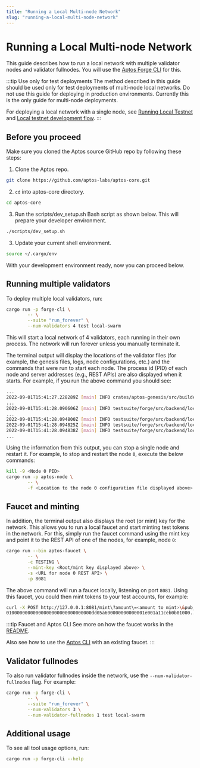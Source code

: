 ```yaml
---
title: "Running a Local Multi-node Network"
slug: "running-a-local-multi-node-network"
---
```


# Running a Local Multi-node Network

This guide describes how to run a local network with multiple validator nodes and validator fullnodes. You will use the [Aptos Forge CLI](https://github.com/aptos-labs/aptos-core/tree/main/testsuite/forge-cli/src) for this.

:::tip Use only for test deployments
The method described in this guide should be used only for test deployments of multi-node local networks. Do not use this guide for deploying in production environments. Currently this is the only guide for multi-node deployments. 

For deploying a local network with a single node, see [Running Local Testnet](/nodes/local-testnet/index.md) and [Local testnet development flow](/guides/local-testnet-dev-flow.md).
:::

## Before you proceed

Make sure you cloned the Aptos source GitHub repo by following these steps:

1. Clone the Aptos repo.

```bash
git clone https://github.com/aptos-labs/aptos-core.git
```

2. `cd` into aptos-core directory.

```bash
cd aptos-core
```

3. Run the scripts/dev_setup.sh Bash script as shown below. This will prepare your developer environment.

```bash
./scripts/dev_setup.sh
```

3. Update your current shell environment.

```bash
source ~/.cargo/env
```

With your development environment ready, now you can proceed below.

## Running multiple validators

To deploy multiple local validators, run:

```bash
cargo run -p forge-cli \
        -- \
        --suite "run_forever" \
        --num-validators 4 test local-swarm
```

This will start a local network of 4 validators, each running in their own process. The network will run forever unless you manually terminate it. 

The terminal output will display the locations of the validator files (for example, the genesis files, logs, node configurations, etc.) and the commands that were run to start each node. The process id (PID) of each node and server addresses (e.g., REST APIs) are also displayed when it starts. For example, if you run the above command you should see:

```bash
...
2022-09-01T15:41:27.228289Z [main] INFO crates/aptos-genesis/src/builder.rs:462 Building genesis with 4 validators. Directory of output: "/private/var/folders/dx/c0l2rrkn0656gfx6v5_dy_p80000gn/T/.tmpq9uPMJ"
...
2022-09-01T15:41:28.090606Z [main] INFO testsuite/forge/src/backend/local/swarm.rs:207 The root (or mint) key for the swarm is: 0xf9f...
...
2022-09-01T15:41:28.094800Z [main] INFO testsuite/forge/src/backend/local/node.rs:129 Started node 0 (PID: 78939) with command: ".../aptos-core/target/debug/aptos-node" "-f" "/private/var/folders/dx/c0l2rrkn0656gfx6v5_dy_p80000gn/T/.tmpq9uPMJ/0/node.yaml"
2022-09-01T15:41:28.094825Z [main] INFO testsuite/forge/src/backend/local/node.rs:137 Node 0: REST API is listening at: http://127.0.0.1:64566
2022-09-01T15:41:28.094838Z [main] INFO testsuite/forge/src/backend/local/node.rs:142 Node 0: Inspection service is listening at http://127.0.0.1:64568
...
```

Using the information from this output, you can stop a single node and restart
it. For example, to stop and restart the node `0`, execute the below commands:

```bash
kill -9 <Node 0 PID>
cargo run -p aptos-node \
        -- \
        -f <Location to the node 0 configuration file displayed above>
```

## Faucet and minting

In addition, the terminal output also displays the root (or mint) key for the network. This allows you to run a local faucet and start minting test tokens in the network. For this, simply run the faucet command using the mint key and point it to the REST API of one of the nodes, for example, node `0`:

```bash
cargo run --bin aptos-faucet \
        -- \
        -c TESTING \
        --mint-key <Root/mint key displayed above> \
        -s <URL for node 0 REST API> \
        -p 8081   
```

The above command will run a faucet locally, listening on port `8081`. Using this faucet, you could then mint tokens to your test accounts, for example:

```bash
curl -X POST http://127.0.0.1:8081/mint\?amount\=<amount to mint>\&pub_key\=<public key to mint tokens to>\&return_txns\=true
01000000000000000000000000000000dd05a600000000000001e001a11ceb0b01000...
```

:::tip Faucet and Aptos CLI
See more on how the faucet works in the [README](https://github.com/aptos-labs/aptos-core/tree/main/crates/aptos-faucet).

Also see how to use the [Aptos CLI](https://aptos.dev/cli-tools/aptos-cli-tool/use-aptos-cli/#account-examples) with an existing faucet.
:::

## Validator fullnodes

To also run validator fullnodes inside the network, use the `--num-validator-fullnodes` flag. For example:
```bash
cargo run -p forge-cli \
        -- \
        --suite "run_forever" \
        --num-validators 3 \
        --num-validator-fullnodes 1 test local-swarm
```

## Additional usage

To see all tool usage options, run:
```bash
cargo run -p forge-cli --help
```